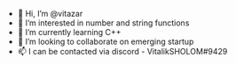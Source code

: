 - 👋 Hi, I’m @vitazar
- 👀 I’m interested in number and string functions
- 🌱 I’m currently learning C++
- 💞️ I’m looking to collaborate on emerging startup
- 📫 I can be contacted via discord - VitalikSHOLOM#9429

<!---
vitazar/vitazar is a ✨ special ✨ repository because its `README.md` (this file) appears on your GitHub profile.
You can click the Preview link to take a look at your changes.
--->

